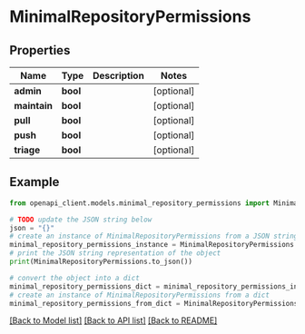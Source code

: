 # MinimalRepositoryPermissions


## Properties

Name | Type | Description | Notes
------------ | ------------- | ------------- | -------------
**admin** | **bool** |  | [optional] 
**maintain** | **bool** |  | [optional] 
**pull** | **bool** |  | [optional] 
**push** | **bool** |  | [optional] 
**triage** | **bool** |  | [optional] 

## Example

```python
from openapi_client.models.minimal_repository_permissions import MinimalRepositoryPermissions

# TODO update the JSON string below
json = "{}"
# create an instance of MinimalRepositoryPermissions from a JSON string
minimal_repository_permissions_instance = MinimalRepositoryPermissions.from_json(json)
# print the JSON string representation of the object
print(MinimalRepositoryPermissions.to_json())

# convert the object into a dict
minimal_repository_permissions_dict = minimal_repository_permissions_instance.to_dict()
# create an instance of MinimalRepositoryPermissions from a dict
minimal_repository_permissions_from_dict = MinimalRepositoryPermissions.from_dict(minimal_repository_permissions_dict)
```
[[Back to Model list]](../README.md#documentation-for-models) [[Back to API list]](../README.md#documentation-for-api-endpoints) [[Back to README]](../README.md)



